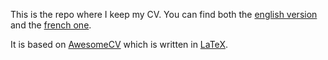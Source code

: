 This is the repo where I keep my CV.
You can find both  the [english version](https://raw.githubusercontent.com/m5r/cv/master/english/cv.pdf) and the [french one](https://raw.githubusercontent.com/m5r/cv/master/français/cv.pdf).

It is based on [AwesomeCV](https://github.com/posquit0/Awesome-CV) which is written in [LaTeX](http://www.latex-project.org/).
